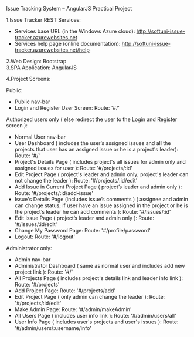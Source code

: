 Issue Tracking System – AngularJS Practical Project

1.Issue Tracker REST Services:
- Services base URL (in the Windows Azure cloud): http://softuni-issue-tracker.azurewebsites.net
- Services help page (online documentation): http://softuni-issue-tracker.azurewebsites.net/help 

2.Web Design: Bootstrap<br/>
3.SPA Application: AngularJS

4.Project Screens:

Public:
- Public nav-bar
- Login and Register User Screen: Route: '#/'

Authorized users only ( else redirect the user to the Login and Register screen ):
- Normal User nav-bar
- User Dashboard ( includes the user’s assigned issues and all the projects that user has an assigned issue or he is a project's leader): Route: '#/'
- Project's Details Page ( includes project's all issues for admin only and assigned issues for user ): Route: '#/projects/:id'
- Edit Project Page ( project's leader and admin only; project's leader can not change the leader ): Route: '#/projects/:id/edit'
- Add Issue in Current Project Page ( project’s leader and admin only ): Route: '#/projects/:id/add-issue'
- Issue's Details Page (includes issue’s comments ) 
	( assignee and admin can change status;
	if user have an issue assigned in the project or he is the project’s leader he can add comments ): Route: '#/issues/:id'
- Edit Issue Page ( project’s leader and admin only ): Route: '#/issues/:id/edit'
- Change My Password Page: Route: '#/profile/password'
- Logout: Route: '#/logout'

Administrator only:
- Admin nav-bar
- Administrator Dashboard ( same as normal user and includes add new project link ): Route: '#/'
- All Projects Page ( includes project's details link and leader info link ): Route: '#/projects'
- Add Project Page: Route: '#/projects/add'
- Edit Project Page ( only admin can  change the leader ): Route: '#/projects/:id/edit'
- Make Admin Page: Route: '#/admin/makeAdmin'
- All Users Page ( includes user info link ): Route: '#/admin/users/all'
- User Info Page ( includes user's projects and user's issues ): Route: '#/admin/users/:username/info'

